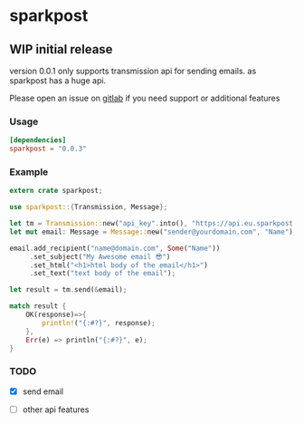 # sparkpost
## WIP initial release
version 0.0.1 only supports transmission api for sending emails.
as sparkpost has a huge api.

Please open an issue on [gitlab](https://gitlab.com/mygnu/spark_post/issues) if you need support or additional features

### Usage
```toml
[dependencies]
sparkpost = "0.0.3"

```


### Example
```rust
extern crate sparkpost;

use sparkpost::{Transmission, Message};

let tm = Transmission::new("api_key".into(), "https://api.eu.sparkpost.com/api/v1".into());
let mut email: Message = Message::new("sender@yourdomain.com", "Name");

email.add_recipient("name@domain.com", Some("Name"))
     .set_subject("My Awesome email 😎")
     .set_html("<h1>html body of the email</h1>")
     .set_text("text body of the email");

let result = tm.send(&email);

match result {
    OK(response)=>{
        println!("{:#?}", response);
    },
    Err(e) => println("{:#?}", e);
}

```
### TODO
- [X] send email
- [ ] other api features

